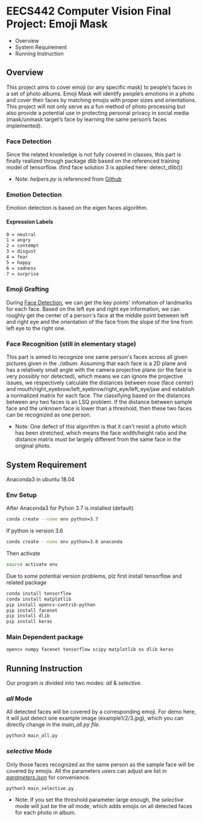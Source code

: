 # EECS442 Computer Vision Final Project: Emoji Mask

+ Overview
+ System Requirement
+ Running Instruction

## Overview
This project aims to cover emoji (or any specific mask) to people’s faces in a set of photo albums. Emoji Mask will identify people’s emotions in a photo and cover their faces by matching emojis with proper sizes and orientations. This project will not only serve as a fun method of photo processing but also provide a potential use in protecting personal privacy in social media (mask/unmask target’s face by learning the same person’s faces implemented).

### Face Detection
Since the related knowledge is not fully covered in classes, this part is finally realized through package dlib based on the referenced training model of tensorflow. (find face solution 3 is applied here: detect_dlib())

+ Note: *helpers.py* is referenced from [Github](https://github.com/jrosebr1/imutils/blob/master/imutils/face_utils/helpers.py)

### Emotion Detection
Emotion detection is based on the eigen faces algorithm.
#### Expression Labels
~~~sh
0 = neutral
1 = angry
2 = contempt
3 = disgust
4 = fear 
5 = happy
6 = sadness
7 = surprise
~~~

### Emoji Grafting
During [Face Detection](./face_detection.py), we can get the key points' infomation of landmarks for each face. Based on the left eye and right eye information, we can roughly get the center of a person's face at the middle point between left and right eye and the orientation of the face from the slope of the line from left eye to the right one.

### Face Recognition (still in elementary stage)
This part is aimed to recognize one same person's faces across all given pictures given in the *./album*. Assuming that each face is a 2D plane and has a relatively small angle with the camera projective plane (or the face is very possibly nor detected), which means we can ignore the projective issues, we respectively calculate the distances between nose (face center) and mouth/right_eyebrow/left_eyebrow/right_eye/left_eye/jaw and establish a normalized matrix for each face. The classifying based on the distances between any two faces is an LSQ problem. If the distance between sample face and the unknown face is lower than a threshold, then these two faces can be recognized as one person.

- Note: One defect of this algorithm is that it can't resist a photo which has been stretched, which means the face width/height ratio and the distance matrix must be largely different from the same face in the original photo.

## System Requirement
Anaconda3 in ubuntu 18.04

### Env Setup
After Anaconda3 for Pyhon 3.7 is installed (default)
~~~sh
conda create --name env python=3.7
~~~
If python is version 3.6
~~~sh
conda create --name env python=3.6 anaconda
~~~
Then activate
~~~sh
source activate env
~~~
Due to some potential version problems, plz first install tensorflow and related package
~~~sh
conda install tensorflow
conda install matplotlib
pip install opencv-contrib-python
pip install facenet
pip install dlib
pip install keras
~~~

### Main Dependent package
~~~sh
opencv numpy facenet tensorflow scipy matplotlib os dlib keras
~~~

## Running Instruction
Our program is divided into two modes: *all* & *selective*.

### *all* Mode
All detected faces will be covered by a corresponding emoji. For demo here, it will just detect one example image (example1/2/3.jpg), which you can directly change in the *main_all.py file*.
~~~sh
python3 main_all.py
~~~

### *selective* Mode
Only those faces recognized as the same person as the sample face will be covered by emojis. All the parameters users can adjust are list in [*parameters.json*](./parameters.json) for convenience.
~~~sh
python3 main_selective.py
~~~
- Note: If you set the threshold parameter large enough, the *selective* mode will just be the *all* mode, which adds emojis on all detected faces for each photo in album.